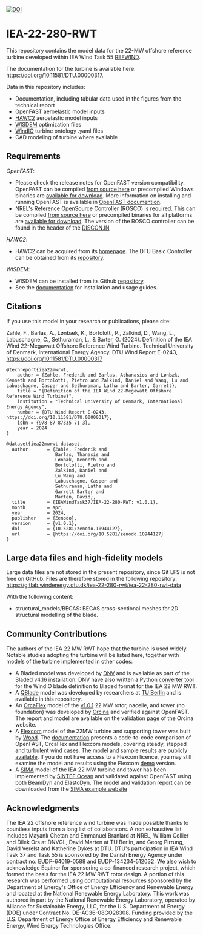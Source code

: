 [![DOI](https://zenodo.org/badge/DOI/10.5281/zenodo.10944127.svg)](https://doi.org/10.5281/zenodo.10944127)

# IEA-22-280-RWT
This repository contains the model data for the 22-MW offshore reference turbine developed within IEA Wind Task 55 [REFWIND](https://iea-wind.org/task55/).

The documentation for the turbine is available here: https://doi.org/10.11581/DTU.00000317.

Data in this repository includes:
* Documentation, including tabular data used in the figures from the technical report
* [OpenFAST](https://github.com/OpenFAST/openfast.git) aeroelastic model inputs
* [HAWC2](https://www.hawc2.dk/) aeroelastic model inputs
* [WISDEM](https://github.com/WISDEM/WISDEM) optimization files
* [WindIO](https://windio.readthedocs.io/en/latest/) turbine ontology .yaml files
* CAD modeling of turbine where available

## Requirements

*OpenFAST*:
* Please check the release notes for OpenFAST version compatibility.  OpenFAST can be compiled [from source here](https://github.com/OpenFAST/openfast.git) or precompiled Windows binaries are [available for download](https://github.com/OpenFAST/openfast/releases/latest/download/windows_openfast_binaries.zip). More information on installing and running OpenFAST is available in [OpenFAST documention](https://openfast.readthedocs.io/en/master/).
* NREL's Reference OpenSource Controller (ROSCO) is required.  This can be compiled [from source here](https://github.com/nrel/rosco) or precompiled binaries for all platforms are [available for download](https://github.com/NREL/ROSCO/releases/).  The version of the ROSCO controller can be found in the header of the [DISCON.IN](https://github.com/IEAWindTask37/IEA-22-280-RWT/blob/e76514e59c8a152c35a46248559e3787693a5ff5/OpenFAST/IEA-22-280-RWT-Monopile/IEA-22-280-RWT_DISCON.IN#L2)

*HAWC2*:
* HAWC2 can be acquired from its [homepage](https://www.hawc2.dk/).  The DTU Basic Controller can be obtained from its [repository](https://gitlab.windenergy.dtu.dk/OpenLAC/BasicDTUController).

*WISDEM*:
 * WISDEM can be installed from its Github [repository](https://github.com/WISDEM/WISDEM).
 * See the [documentation](https://wisdem.readthedocs.io) for installation and usage guides.

## Citations

If you use this model in your research or publications, please cite:

Zahle, F., Barlas, A., Lønbæk, K., Bortolotti, P., Zalkind, D., Wang, L., Labuschagne, C., Sethuraman, L., & Barter, G. (2024). Definition of the IEA Wind 22-Megawatt Offshore Reference Wind Turbine. Technical University of Denmark, International Energy Agency. DTU Wind Report E-0243, https://doi.org/10.11581/DTU.00000317

```
@techreport{iea22mwrwt,
    author = {Zahle, Frederik and Barlas, Athanasios and Lønbæk, Kenneth and Bortolotti, Pietro and Zalkind, Daniel and Wang, Lu and Labuschagne, Casper and Sethuraman, Latha and Barter, Garrett},
    title = "{Definition of the IEA Wind 22-Megawatt Offshore Reference Wind Turbine}",
    institution = "Technical University of Denmark, International Energy Agency",
    number = {DTU Wind Report E-0243, https://doi.org/10.11581/DTU.00000317},
    isbn = {978-87-87335-71-3},
    year = 2024
}

@dataset{iea22mwrwt-dataset,
  author       = {Zahle, Frederik and
                  Barlas, Thanasis and
                  Lønbæk, Kenneth and
                  Bortolotti, Pietro and
                  Zalkind, Daniel and
                  Lu Wang and
                  Labuschagne, Casper and
                  Sethuraman, Latha and
                  Garrett Barter and
                  Marten, David},
  title        = {IEAWindTask37/IEA-22-280-RWT: v1.0.1},
  month        = apr,
  year         = 2024,
  publisher    = {Zenodo},
  version      = {v1.0.1},
  doi          = {10.5281/zenodo.10944127},
  url          = {https://doi.org/10.5281/zenodo.10944127}
}

```

## Large data files and high-fidelity models

Large data files are not stored in the present repository, since Git LFS is not free on GitHub.
Files are therefore stored in the following repository:
https://gitlab.windenergy.dtu.dk/iea-22-280-rwt/iea-22-280-rwt-data

With the following content:

* structural_models/BECAS: BECAS cross-sectional meshes for 2D structural modelling of the blade.


## Community Contributions

The authors of the IEA 22 MW RWT hope that the turbine is used widely. Notable studies adopting the turbine will be listed here, together with models of the turbine implemented in other codes:

*  A Bladed model was developed by [DNV](mailto:renewables.support@dnv.com) and is available as part of the Bladed v4.16 installation. DNV have also written a Python [converter tool](https://dnvgldocs.azureedge.net/BladedManual/4_16/workflow/preProcessingTools/WindIOtoBladed.html) for the WindIO blade definition to Bladed format for the IEA 22 MW RWT.
* A [QBlade](https://qblade.org) model was developed by researchers at [TU Berlin](https://qblade.org/contact/) and is available in this repository. 
* An [OrcaFlex](https://www.orcina.com/orcaflex/) model of the [v1.0.1](https://github.com/IEAWindTask37/IEA-22-280-RWT/releases/tag/v1.0.1) 22 MW rotor, nacelle, and tower (no foundation) was developed by [Orcina](https://www.orcina.com) and verified against OpenFAST. The report and model are available on the validation [page](https://www.orcina.com/resources/validation/) of the Orcina website.
* A [Flexcom](https://www.woodplc.com/solutions/expertise/flexcom) model of the 22MW turbine and supporting tower was built by [Wood](https://www.woodplc.com). The [documentation](https://flexcom.fea.solutions/l06---iea-22mw-rwt.html) presents a code-to-code comparison of OpenFAST, OrcaFlex and Flexcom models, covering steady, stepped and turbulent wind cases. The model and sample results are [publicly available](https://downloads.fea.solutions/flexcom/PublicModels/Example%20L06%20-%20IEA%2022MW%20RWT.zip). If you do not have access to a Flexcom licence, you may still examine the model and results using the Flexcom [demo](https://downloads.fea.solutions/flexcom/latestversion.html) version.
* A [SIMA](https://sima.sintef.no/) model of the IEA 22 MW turbine and tower has been implemented by [SINTEF Ocean](sima@sintef.no) and validated against OpenFAST using both BeamDyn and ElastoDyn. The model and validation report can be downloaded from the [SIMA example website](https://sintef.github.io/sima-examples-site/sima-examples/sima-5.0.html)

## Acknowledgments

The IEA 22 offshore reference wind turbine was made possible thanks to countless inputs from a long list of collaborators. A non exhaustive list includes Mayank Chetan and Emmanuel Branlard at NREL, William Collier and Dilek Ors at DNVGL, David Marten at TU Berlin, and Georg Pirrung, David Verelst and Katherine Dykes at DTU.
DTU's participation in IEA Wind Task 37 and Task 55 is sponsored by the Danish Energy Agency under contract no. EUDP-64019-0588 and EUDP-134234-512032.
We also wish to acknowledge Equinor for sponsoring a co-financed research project, which formed the basis for the IEA 22 MW RWT rotor design.
A portion of this research was performed using computational resources sponsored by the Department of Energy's Office of Energy Efficiency and Renewable Energy and located at the National Renewable Energy Laboratory. This work was authored in part by the National Renewable Energy Laboratory, operated by Alliance for Sustainable Energy, LLC, for the U.S. Department of Energy (DOE) under Contract No. DE-AC36-08GO28308. Funding provided by the U.S. Department of Energy Office of Energy Efficiency and Renewable Energy, Wind Energy Technologies Office. 
